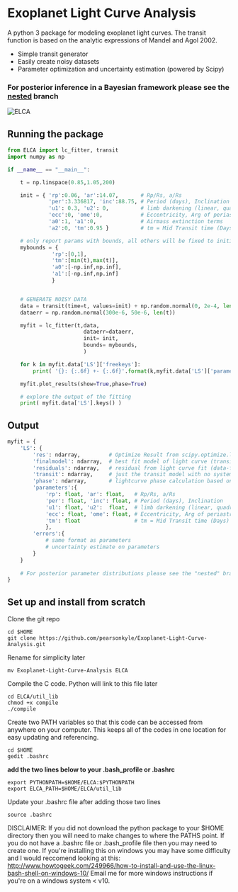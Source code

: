 # Exoplanet Light Curve Analysis

A python 3 package for modeling exoplanet light curves. The transit function is based on the analytic expressions of Mandel and Agol 2002.

- Simple transit generator
- Easily create noisy datasets
- Parameter optimization and uncertainty estimation (powered by Scipy)

### For posterior inference in a Bayesian framework please see the [nested](https://github.com/pearsonkyle/Exoplanet-Light-Curve-Analysis/tree/nested) branch

![ELCA](https://github.com/pearsonkyle/Exoplanet-Light-Curve-Analysis/blob/master/Lightcurve%20Fit.png "Light Curve Modeling")



## Running the package
```python
from ELCA import lc_fitter, transit
import numpy as np

if __name__ == "__main__":

    t = np.linspace(0.85,1.05,200)

    init = { 'rp':0.06, 'ar':14.07,       # Rp/Rs, a/Rs
             'per':3.336817, 'inc':88.75, # Period (days), Inclination
             'u1': 0.3, 'u2': 0,          # limb darkening (linear, quadratic)
             'ecc':0, 'ome':0,            # Eccentricity, Arg of periastron
             'a0':1, 'a1':0,              # Airmass extinction terms
             'a2':0, 'tm':0.95 }          # tm = Mid Transit time (Days)

    # only report params with bounds, all others will be fixed to initial value
    mybounds = {
              'rp':[0,1],
              'tm':[min(t),max(t)],
              'a0':[-np.inf,np.inf],
              'a1':[-np.inf,np.inf]
              }


    # GENERATE NOISY DATA
    data = transit(time=t, values=init) + np.random.normal(0, 2e-4, len(t))
    dataerr = np.random.normal(300e-6, 50e-6, len(t))

    myfit = lc_fitter(t,data,
                        dataerr=dataerr,
                        init= init,
                        bounds= mybounds,
                        )

    for k in myfit.data['LS']['freekeys']:
        print( '{}: {:.6f} +- {:.6f}'.format(k,myfit.data['LS']['parameters'][k],myfit.data['LS']['errors'][k]) )

    myfit.plot_results(show=True,phase=True)

    # explore the output of the fitting
    print( myfit.data['LS'].keys() )
```

## Output

```python 
myfit = {
    'LS': {
        'res': ndarray,         # Optimize Result from scipy.optimize.least_squares fit
        'finalmodel': ndarray,  # best fit model of light curve (transit+detrending model)
        'residuals': ndarray,   # residual from light curve fit (data-finalmodel)
        'transit': ndarray,     # just the transit model with no system trend
        'phase': ndarray,       # lightcurve phase calculation based on fit mid transit
        'parameters':{             
            'rp': float, 'ar': float,   # Rp/Rs, a/Rs
            'per': float, 'inc': float, # Period (days), Inclination
            'u1': float, 'u2':  float,  # limb darkening (linear, quadratic)
            'ecc': float, 'ome': float, # Eccentricity, Arg of periastron
            'tm': float                 # tm = Mid Transit time (Days)
            },
        'errors':{
            # same format as parameters
            # uncertainty estimate on parameters 
        }               
    }
    
    # For posterior parameter distributions please see the "nested" branch of this repo
}
```


## Set up and install from scratch

Clone the git repo
```
cd $HOME
git clone https://github.com/pearsonkyle/Exoplanet-Light-Curve-Analysis.git
```
Rename for simplicity later
```
mv Exoplanet-Light-Curve-Analysis ELCA
```
Compile the C code. Python will link to this file later
```
cd ELCA/util_lib
chmod +x compile
./compile
```
Create two PATH variables so that this code can be accessed from anywhere on your computer. This keeps all of the codes in one location for easy updating and referencing.
```
cd $HOME
gedit .bashrc
```
**add the two lines below to your .bash_profile or .bashrc**
```
export PYTHONPATH=$HOME/ELCA:$PYTHONPATH
export ELCA_PATH=$HOME/ELCA/util_lib
```
Update your .bashrc file after adding those two lines
```
source .bashrc
```
DISCLAIMER:
If you did not download the python package to your $HOME directory then you will need to make changes to where the PATHS point. If you do not have a .bashrc file or .bash_profile file then you may need to create one. If you're installing this on windows you may have some difficulty and I would reccomend looking at this: http://www.howtogeek.com/249966/how-to-install-and-use-the-linux-bash-shell-on-windows-10/ Email me for more windows instructions if you're on a windows system < v10.
